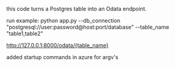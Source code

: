 this code turns a Postgres table into an Odata endpoint.

run example: 
    python app.py --db_connection "postgresql://user:password@host:port/database" --table_name "table1,table2"

http://127.0.0.1:8000/odata/{table_name}

added startup commands in azure for argv's
